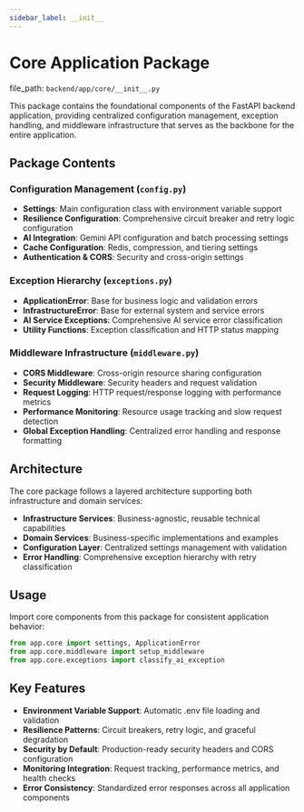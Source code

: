 ```yaml
---
sidebar_label: __init__
---
```


# Core Application Package

  file_path: `backend/app/core/__init__.py`

This package contains the foundational components of the FastAPI backend application,
providing centralized configuration management, exception handling, and middleware
infrastructure that serves as the backbone for the entire application.

## Package Contents

### Configuration Management (`config.py`)
- **Settings**: Main configuration class with environment variable support
- **Resilience Configuration**: Comprehensive circuit breaker and retry logic configuration
- **AI Integration**: Gemini API configuration and batch processing settings
- **Cache Configuration**: Redis, compression, and tiering settings
- **Authentication & CORS**: Security and cross-origin settings

### Exception Hierarchy (`exceptions.py`)
- **ApplicationError**: Base for business logic and validation errors
- **InfrastructureError**: Base for external system and service errors
- **AI Service Exceptions**: Comprehensive AI service error classification
- **Utility Functions**: Exception classification and HTTP status mapping

### Middleware Infrastructure (`middleware.py`)
- **CORS Middleware**: Cross-origin resource sharing configuration
- **Security Middleware**: Security headers and request validation
- **Request Logging**: HTTP request/response logging with performance metrics
- **Performance Monitoring**: Resource usage tracking and slow request detection
- **Global Exception Handling**: Centralized error handling and response formatting

## Architecture

The core package follows a layered architecture supporting both infrastructure
and domain services:

- **Infrastructure Services**: Business-agnostic, reusable technical capabilities
- **Domain Services**: Business-specific implementations and examples
- **Configuration Layer**: Centralized settings management with validation
- **Error Handling**: Comprehensive exception hierarchy with retry classification

## Usage

Import core components from this package for consistent application behavior:

```python
from app.core import settings, ApplicationError
from app.core.middleware import setup_middleware
from app.core.exceptions import classify_ai_exception
```

## Key Features

- **Environment Variable Support**: Automatic .env file loading and validation
- **Resilience Patterns**: Circuit breakers, retry logic, and graceful degradation
- **Security by Default**: Production-ready security headers and CORS configuration
- **Monitoring Integration**: Request tracking, performance metrics, and health checks
- **Error Consistency**: Standardized error responses across all application components

